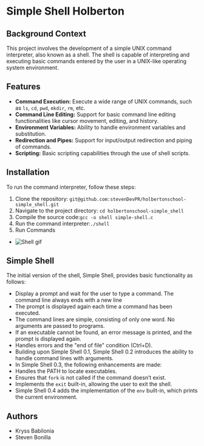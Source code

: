 # Simple Shell Holberton

## Background Context

This project involves the development of a simple UNIX command interpreter, also known as a shell. The shell is capable of interpreting and executing basic commands entered by the user in a UNIX-like operating system environment.
## Features

- **Command Execution:** Execute a wide range of UNIX commands, such as `ls`, `cd`, `pwd`, `mkdir`, `rm`, etc.
- **Command Line Editing:** Support for basic command line editing functionalities like cursor movement, editing, and history.
- **Environment Variables:** Ability to handle environment variables and substitution.
- **Redirection and Pipes:** Support for input/output redirection and piping of commands.
- **Scripting:** Basic scripting capabilities through the use of shell scripts.

## Installation

To run the command interpreter, follow these steps:

1. Clone the repository: 
`git@github.com:stevenDevPR/holbertonschool-simple_shell.git`
2. Navigate to the project directory: `cd holbertonschool-simple_shell`
3. Compile the source code:`gcc -o shell simple-shell.c` 
4. Run the command interpreter:`./shell`
5. Run Commands 
- ![Shell gif](https://miro.medium.com/v2/resize:fit:1200/1*lqEaA1-6gGQhdLS3k8X0xw.gif)

## Simple Shell

The initial version of the shell, Simple Shell, provides basic functionality as follows:

- Display a prompt and wait for the user to type a command. The command line always ends with a new line
- The prompt is displayed again each time a command has been executed.
- The command lines are simple, consisting of only one word. No arguments are passed to programs.
- If an executable cannot be found, an error message is printed, and the prompt is displayed again.
- Handles errors and the "end of file" condition (Ctrl+D).
- Building upon Simple Shell 0.1, Simple Shell 0.2 introduces the ability to handle command lines with arguments.
- In Simple Shell 0.3, the following enhancements are made:
- Handles the PATH to locate executables.
- Ensures that `fork` is not called if the command doesn’t exist.
- Implements the `exit` built-in, allowing the user to exit the shell.
- Simple Shell 0.4 adds the implementation of the `env` built-in, which prints the current environment.

## Authors

- Kryss Babilonia
- Steven Bonilla


